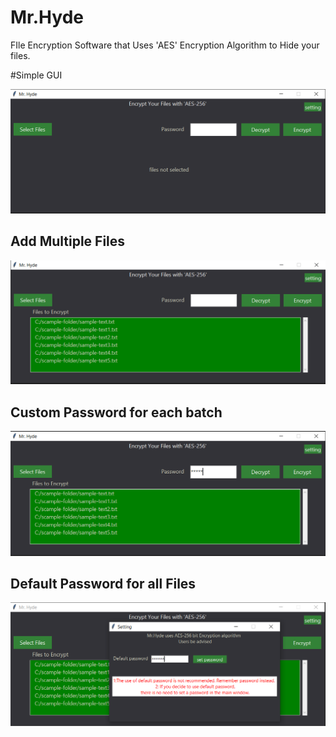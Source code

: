 # Mr.Hyde
FIle Encryption Software that Uses 'AES' Encryption Algorithm to Hide your files.

#Simple GUI


![alt text](screenshots/scr1.png)


## Add Multiple Files


![alt text](screenshots/scr2.png)


## Custom Password for each batch

![alt text](screenshots/scr3.png)

## Default Password for all Files


![alt text](screenshots/scr4.png)
